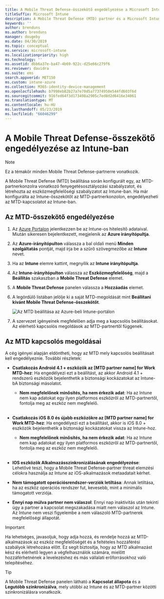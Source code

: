 ```yaml
---
title: A Mobile Threat Defense-összekötő engedélyezése a Microsoft Intune-ban
titleSuffix: Microsoft Intune
description: A Mobile Threat Defense (MTD) partner és a Microsoft Intune közötti összekötő engedélyezése.
keywords: ''
author: brenduns
ms.author: brenduns
manager: dougeby
ms.date: 04/30/2019
ms.topic: conceptual
ms.service: microsoft-intune
ms.localizationpriority: high
ms.technology: ''
ms.assetid: dbb6a37e-ba47-4b69-922c-d25e66c279f6
ms.reviewer: davidra
ms.suite: ems
search.appverid: MET150
ms.custom: intune-azure
ms.collection: M365-identity-device-management
ms.openlocfilehash: b7998eb82b27a7e70d5a77374950e544fd603f6d
ms.sourcegitcommit: 916fed64f3d173498a2905c7ed8d2d6416e34061
ms.translationtype: MT
ms.contentlocale: hu-HU
ms.lasthandoff: 05/23/2019
ms.locfileid: "66046299"
---
```

# <a name="enable-the-mobile-threat-defense-connector-in-intune"></a>A Mobile Threat Defense-összekötő engedélyezése az Intune-ban

> [!NOTE] 
> Ez a témakör minden Mobile Threat Defense-partnerre vonatkozik.

A Mobile Threat Defense (MTD) beállítása során konfigurált egy, az MTD-partnerkonzolra vonatkozó fenyegetésosztályozási szabályzatot, és létrehozta az eszközmegfelelőségi szabályzatot az Intune-ban. Ha már konfigurálta az Intune-összekötőt az MTD-partnerkonzolon, engedélyezheti az MTD-kapcsolatot az Intune-ban.

## <a name="to-enable-the-mtd-connector"></a>Az MTD-összekötő engedélyezése

1. Az [Azure Portalon](https://portal.azure.com) jelentkezzen be az Intune-os hitelesítő adataival. Miután sikeresen bejelentkezett, megjelenik az **Azure irányítópultja**.

2. Az **Azure-irányítópulton** válassza a bal oldali menü **Minden szolgáltatás** pontját, majd írja be a szűrő szövegmezőbe az **Intune** nevet.

3. Ha az **Intune** elemre kattint, megnyílik az **Intune irányítópultja**.

4. Az **Intune-irányítópulton** válassza az **Eszközmegfelelőség**, majd a **Beállítás** szakaszban a **Mobile Threat Defense** elemet.

5. A **Mobile Threat Defense** panelen válassza a **Hozzáadás** elemet.

6. A legördülő listában jelölje ki a saját MTD-megoldását mint **Beállítani kívánt Mobile Threat Defense-összekötőt**.

    ![Az MTD beállítása az Azure-beli Intune-portálon](./media/enable-mtd-connector-1.png)

7. A szervezet igényeinek megfelelően adja meg a kapcsolós beállításokat. Az elérhető kapcsolós megoldások az MTD-partnertől függenek.

## <a name="mtd-toggle-options"></a>Az MTD kapcsolós megoldásai

A cég igényei alapján eldöntheti, hogy az MTD mely kapcsolós beállításait kell engedélyeznie. További részletek:

- **Csatlakozás Android 4.1 + eszközök az [MTD partner name] for Work MTD-hez**: Ha engedélyezi ezt a beállítást, az akkor Android 4.1 + rendszerű eszközök bejelenthetik a biztonsági kockázatokat az Intune-bA biztonsági másolatot.
    - **Nem megfelelőnek minősítés, ha nem érkezik adat**: Ha az Intune nem kap adatokat egy ilyen platformos eszközről az MTD-partnertől, fontolja meg az eszköz nem megfelelő.
<br></br>
- **Csatlakozás iOS 8.0 és újabb eszközökre az [MTD partner name] for Work MTD-hez**: Ha engedélyezi ezt a beállítást, akkor is iOS 8.0 + eszközök bejelenthetik a biztonsági kockázatokat vissza az Intune-hoz.
    - **Nem megfelelőnek minősítés, ha nem érkezik adat**: Ha az Intune nem kap adatokat egy ilyen platformos eszközről az MTD-partnertől, fontolja meg az eszköz nem megfelelő.
<br></br>
- **IOS eszközök Alkalmazásszinkronizálásának engedélyezése**: Lehetővé teszi, hogy a Mobile Threat Defense-partner threat elemzési célokra használja az Intune az iOS-alkalmazások metaadatait kérhet.

- **Nem támogatott operációsrendszer-verziók letiltása**: Annak letiltása, ha az eszköz operációs rendszer fut, kevesebb, mint a minimális támogatott verziója.

- **Ennyi nap múlva partner nem válaszol**: Ennyi nap inaktivitás után tekinti úgy a partner a kapcsolat megszakadása miatt nem válaszol az Intune. Az Intune nem veszi figyelembe a nem válaszoló MTD-partnerek megfelelőségi állapotát.

> [!IMPORTANT] 
> Ha lehetséges, javasoljuk, hogy adja hozzá, és rendelje hozzá az MTD-alkalmazások az eszköz megfelelőségét és a feltételes hozzáférési szabályok létrehozása előtt. Ez segít biztosítja, hogy az MTD alkalmazást kész és elérhető legyen a végfelhasználók számára, mielőtt hozzáférhetnének a levelezéshez és más vállalati erőforrásokhoz való telepítéséhez.

> [!TIP]
> A Mobile Threat Defense panelen látható a **Kapcsolat állapota** és a **Legutóbb szinkronizálva**, mely utóbbi az Intune és az MTD-partner közötti szinkronizálásra vonatkozik.
